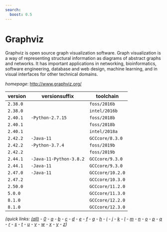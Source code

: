 ```yaml
---
search:
  boost: 0.5
---
```

# Graphviz

Graphviz is open source graph visualization software. Graph visualization  is a way of representing structural information as diagrams of  abstract graphs and networks. It has important applications in networking,  bioinformatics,  software engineering, database and web design, machine learning,  and in visual interfaces for other technical domains.

*homepage*: <http://www.graphviz.org/>

version | versionsuffix | toolchain
--------|---------------|----------
``2.38.0`` |  | ``foss/2016b``
``2.38.0`` |  | ``intel/2016b``
``2.40.1`` | ``-Python-2.7.15`` | ``foss/2018b``
``2.40.1`` |  | ``foss/2018b``
``2.40.1`` |  | ``intel/2018a``
``2.42.2`` | ``-Java-11`` | ``GCCcore/8.3.0``
``2.42.2`` | ``-Python-3.7.4`` | ``foss/2019b``
``2.42.2`` |  | ``foss/2019b``
``2.44.1`` | ``-Java-11-Python-3.8.2`` | ``GCCcore/9.3.0``
``2.44.1`` | ``-Java-11`` | ``GCCcore/9.3.0``
``2.47.0`` | ``-Java-11`` | ``GCCcore/10.2.0``
``2.47.2`` |  | ``GCCcore/10.3.0``
``2.50.0`` |  | ``GCCcore/11.2.0``
``5.0.0`` |  | ``GCCcore/11.3.0``
``8.1.0`` |  | ``GCCcore/12.2.0``
``8.1.0`` |  | ``GCCcore/12.3.0``


*(quick links: [(all)](../index.md) - [0](../0/index.md) - [a](../a/index.md) - [b](../b/index.md) - [c](../c/index.md) - [d](../d/index.md) - [e](../e/index.md) - [f](../f/index.md) - [g](../g/index.md) - [h](../h/index.md) - [i](../i/index.md) - [j](../j/index.md) - [k](../k/index.md) - [l](../l/index.md) - [m](../m/index.md) - [n](../n/index.md) - [o](../o/index.md) - [p](../p/index.md) - [q](../q/index.md) - [r](../r/index.md) - [s](../s/index.md) - [t](../t/index.md) - [u](../u/index.md) - [v](../v/index.md) - [w](../w/index.md) - [x](../x/index.md) - [y](../y/index.md) - [z](../z/index.md))*

